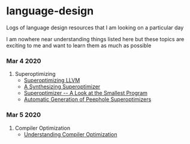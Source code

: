 # language-design
Logs of language design resources that I am looking on a particular day

I am nowhere near understanding things listed here but these topics are exciting to me and want to learn them as much as possible

### Mar 4 2020
1. Superoptimizing
    - [Superoptimizing LLVM](https://www.youtube.com/watch?v=Ux0YnVEaI6A)
    - [A Synthesizing Superoptimizer](https://arxiv.org/pdf/1711.04422.pdf)
    - [Superoptimizer -- A Look at the Smallest Program](https://courses.cs.washington.edu/courses/cse501/15sp/papers/massalin.pdf)
    - [Automatic Generation of Peephole Superoptimizers](https://theory.stanford.edu/~aiken/publications/papers/asplos06.pdf)

### Mar 5 2020
1. Compiler Optimization
    - [Understanding Compiler Optimization](https://www.youtube.com/watch?v=FnGCDLhaxKU)
